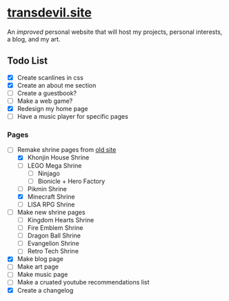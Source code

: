 # [transdevil.site](https://transdevil.site/)

An _improved_ personal website that will host my projects, personal interests, a blog, and my art.

## Todo List

- [x] Create scanlines in css
- [x] Create an about me section
- [ ] Create a guestbook?
- [ ] Make a web game?
- [x] Redesign my home page
- [ ] Have a music player for specific pages

### Pages

- [ ] Remake shrine pages from [old site](https://thetransgenderdevil.neocities.org/)
  - [x] Khonjin House Shrine
  - [ ] LEGO Mega Shrine
    - [ ] Ninjago
    - [ ] Bionicle + Hero Factory
  - [ ] Pikmin Shrine
  - [x] Minecraft Shrine
  - [ ] LISA RPG Shrine
- [ ] Make new shrine pages
  - [ ] Kingdom Hearts Shrine
  - [ ] Fire Emblem Shrine
  - [ ] Dragon Ball Shrine
  - [ ] Evangelion Shrine
  - [ ] Retro Tech Shrine
- [x] Make blog page
- [ ] Make art page
- [ ] Make music page
- [ ] Make a cruated youtube recommendations list
- [x] Create a changelog
